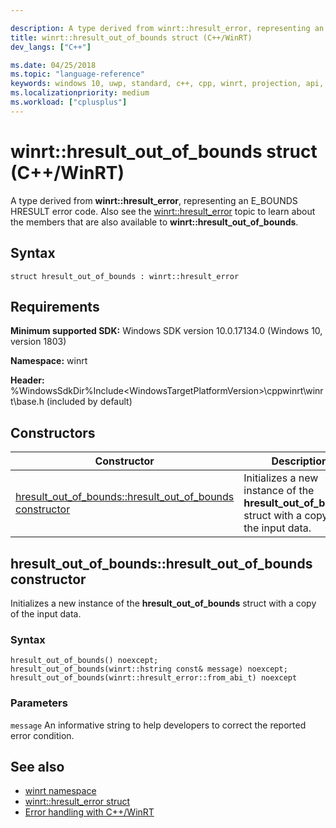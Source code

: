 ```yaml
---

description: A type derived from winrt::hresult_error, representing an E_BOUNDS HRESULT error code.
title: winrt::hresult_out_of_bounds struct (C++/WinRT)
dev_langs: ["C++"]

ms.date: 04/25/2018
ms.topic: "language-reference"
keywords: windows 10, uwp, standard, c++, cpp, winrt, projection, api, reference, hresult, error, code, E_BOUNDS
ms.localizationpriority: medium
ms.workload: ["cplusplus"]
---
```


# winrt::hresult_out_of_bounds struct (C++/WinRT)
A type derived from **winrt::hresult_error**, representing an E_BOUNDS HRESULT error code. Also see the [winrt::hresult_error](hresult-error.md) topic to learn about the members that are also available to **winrt::hresult_out_of_bounds**.

## Syntax
```cppwinrt
struct hresult_out_of_bounds : winrt::hresult_error
```

## Requirements
**Minimum supported SDK:** Windows SDK version 10.0.17134.0 (Windows 10, version 1803)

**Namespace:** winrt

**Header:** %WindowsSdkDir%Include\<WindowsTargetPlatformVersion>\cppwinrt\winrt\base.h (included by default)

## Constructors
|Constructor|Description|
|------------|-----------------|
|[hresult_out_of_bounds::hresult_out_of_bounds constructor](#hresult_out_of_boundshresult_out_of_bounds-constructor)|Initializes a new instance of the **hresult_out_of_bounds** struct with a copy of the input data.|

## hresult_out_of_bounds::hresult_out_of_bounds constructor
Initializes a new instance of the **hresult_out_of_bounds** struct with a copy of the input data.

### Syntax
```cppwinrt
hresult_out_of_bounds() noexcept;
hresult_out_of_bounds(winrt::hstring const& message) noexcept;
hresult_out_of_bounds(winrt::hresult_error::from_abi_t) noexcept
```

### Parameters
`message`
An informative string to help developers to correct the reported error condition.

## See also 
* [winrt namespace](../winrt.md)
* [winrt::hresult_error struct](hresult-error.md)
* [Error handling with C++/WinRT](/windows/uwp/cpp-and-winrt-apis/error-handling)
